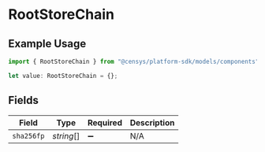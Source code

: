 # RootStoreChain

## Example Usage

```typescript
import { RootStoreChain } from "@censys/platform-sdk/models/components";

let value: RootStoreChain = {};
```

## Fields

| Field              | Type               | Required           | Description        |
| ------------------ | ------------------ | ------------------ | ------------------ |
| `sha256fp`         | *string*[]         | :heavy_minus_sign: | N/A                |